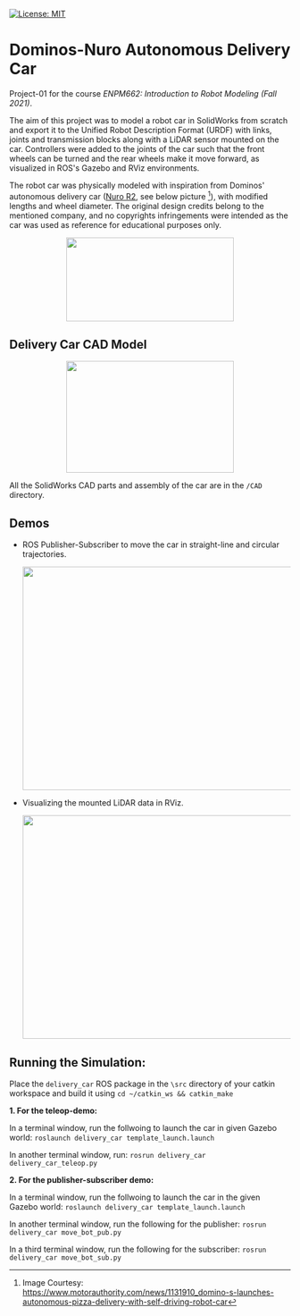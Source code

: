 [![License: MIT](https://img.shields.io/badge/License-MIT-yellow.svg)](https://opensource.org/licenses/MIT)
# Dominos-Nuro Autonomous Delivery Car

Project-01 for the course _ENPM662: Introduction to Robot Modeling (Fall 2021)_.

The aim of this project was to model a robot car in SolidWorks from scratch and export it to the Unified Robot Description Format (URDF) with links, joints and transmission blocks along with a LiDAR sensor mounted on the car. Controllers were added to the joints of the car such that the front wheels can be turned and the rear wheels make it move forward, as visualized in ROS's Gazebo and RViz environments.

The robot car was physically modeled with inspiration from Dominos' autonomous delivery car ([Nuro R2](https://www.nuro.ai/), see below picture [^1]), with modified lengths and wheel diameter. The original design credits belong to the mentioned company, and no copyrights infringements were intended as the car was used as reference for educational purposes only.

<p align="center">
  <img src="https://user-images.githubusercontent.com/40534801/190452292-7cc8bebb-735e-4df0-9a05-2d49c22804f6.jpg" width="300" height="150">
</p>



## Delivery Car CAD Model 
<p align="center">
  <img src="https://user-images.githubusercontent.com/40534801/190447697-565531a1-c546-49b5-85bf-ff634952051a.jpg" width="300" height="200">
</p>

All the SolidWorks CAD parts and assembly of the car are in the `/CAD` directory.

## Demos
* ROS Publisher-Subscriber to move the car in straight-line and circular trajectories. 
  <p align="center">
    <img src="https://user-images.githubusercontent.com/40534801/190451553-f21b54bd-c6c7-4e16-baed-29bf2082836c.gif" width="600" height="400">
  </p>

* Visualizing the mounted LiDAR data in RViz. 
  <p align="center">
    <img src="https://user-images.githubusercontent.com/40534801/190458186-2dc943f1-d527-4841-8fad-7197e41cb4b3.gif" width="600" height="400">
  </p>

## Running the Simulation:

Place the `delivery_car` ROS package in the `\src` directory of your catkin workspace and build it using `cd ~/catkin_ws && catkin_make`

**1. For the teleop-demo:**	

In a terminal window, run the follwoing to launch the car in given Gazebo world:
		`roslaunch delivery_car template_launch.launch` 

In another terminal window, run:
    `rosrun delivery_car delivery_car_teleop.py`


**2. For the publisher-subscriber demo:**	

In a terminal window, run the follwoing to launch the car in the given Gazebo world:
		`roslaunch delivery_car template_launch.launch` 

In another terminal window, run the following for the publisher:
    `rosrun delivery_car move_bot_pub.py`
    
In a third terminal window, run the following for the subscriber:
    `rosrun delivery_car move_bot_sub.py`
    
    
    

[^1]: Image Courtesy: https://www.motorauthority.com/news/1131910_domino-s-launches-autonomous-pizza-delivery-with-self-driving-robot-car
